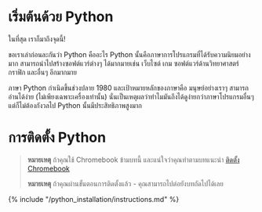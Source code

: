 # เริ่มต้นด้วย Python

ในที่สุด เราก็มาถึงจุดนี้!

ขอเราเล่าก่อนละกันว่า Python คืออะไร Python นั้นคือภาษาการโปรแกรมที่ได้รับความนิยมอย่างมาก สามารถนำไปสร้างซอฟต์แวร์ต่างๆ ได้มากมายเช่น เว็บไซต์ เกม ซอฟต์แวร์ด้านวิทยาศาสตร์ กราฟิก และอื่นๆ อีกมากมาย

ภาษา Python กำเนิดขึ้นช่วงปลาย 1980 และเป้าหมายหลักของภาษาคือ มนุษย์อย่างเราๆ สามารถอ่านได้ง่าย (ไม่เพียงเฉพาะเครื่องเท่านั้น) นั่นเป็นเหตุผลว่าทำไมมันถึงได้ดูง่ายกว่าภาษาโปรแกรมอื่นๆ แต่ก็ไม่ต้องกังวลไป Python นั้นมีประสิทธิภาพสูงมาก

# การติดตั้ง Python

> **หมายเหตุ** ถ้าคุณใช้ Chromebook ข้ามบทนี้ และแน่ใจว่าคุณทำตามบทแนะนำ [ติดตั้ง Chromebook](../chromebook_setup/README.md)
> 
> **หมายเหตุ** ถ้าคุณผ่านขั้นตอนการติดตั้งแล้ว - คุณสามารถไปต่อยังบทถัดไปได้เลย

{% include "/python_installation/instructions.md" %}